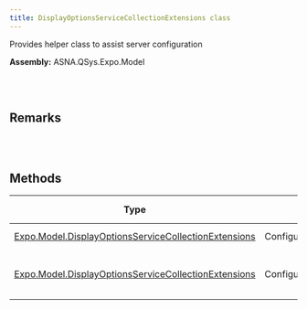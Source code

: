 ```yaml
---
title: DisplayOptionsServiceCollectionExtensions class
---
```


Provides helper class to assist server configuration

**Assembly:** ASNA.QSys.Expo.Model

<br>
<br>

## Remarks

<br>
<br>

## Methods

| Type | Name | Description | Return Description 
| --- | --- | --- | --- 
| [Expo.Model.DisplayOptionsServiceCollectionExtensions](/reference/asna-qsys-expo/expo-model/display-options-service-collection-extensions.html) | ConfigureDisplayPagesOptions | Gets | the service collection
| [Expo.Model.DisplayOptionsServiceCollectionExtensions](/reference/asna-qsys-expo/expo-model/display-options-service-collection-extensions.html) | ConfigureDisplayPagesOptions | Gets a ServiceCollection after registering DisplayPagesOptions | the service collection

<br>
<br>

